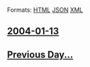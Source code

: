
Formats: [HTML](2004/01/13/index.html)  [JSON](2004/01/13/index.json)  [XML](2004/01/13/index.xml)  

## [2004-01-13](/news/2004/01/13/index.md)

## [Previous Day...](/news/2004/01/12/index.md)

